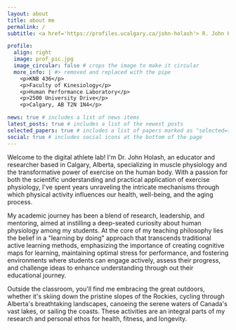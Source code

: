 ```yaml
---
layout: about
title: about me
permalink: /
subtitle: <a href='https://profiles.ucalgary.ca/john-holash'> R. John Holash</a><br><a href='https://ucalgary.ca'>Univeristy of Calgary<a> <br> <a href='https://kinesiology.ucalgary.ca/'>Faculty of Kinesiology</a><br> 2500 University Drive N.W.<br> Calgary, AB.<br> Canada.<br> "The future is faster than you think!"

profile:
  align: right
  image: prof_pic.jpg
  image_circular: false # crops the image to make it circular
  more_info: | #> removed and replaced with the pipe
    <p>KNB 436</p>
    <p>Faculty of Kinesiology</p>
    <p>Human Performance Laboratory</p>
    <p>2500 University Drive</p>
    <p>Calgary, AB T2N 1N4</p>

news: true # includes a list of news items
latest_posts: true # includes a list of the newest posts
selected_papers: true # includes a list of papers marked as "selected={true}"
social: true # includes social icons at the bottom of the page
---
```


Welcome to the digital athlete lab! I'm Dr. John Holash, an educator and researcher based in Calgary, Alberta, specializing in muscle physiology and the transformative power of exercise on the human body. With a passion for both the scientific understanding and practical application of exercise physiology, I've spent years unraveling the intricate mechanisms through which physical activity influences our health, well-being, and the aging process.

My academic journey has been a blend of research, leadership, and mentoring, aimed at instilling a deep-seated curiosity about human physiology among my students. At the core of my teaching philosophy lies the belief in a "learning by doing" approach that transcends traditional active learning methods, emphasizing the importance of creating cognitive maps for learning, maintaining optimal stress for performance, and fostering environments where students can engage actively, assess their progress, and challenge ideas to enhance understanding through out their educational journey.

Outside the classroom, you'll find me embracing the great outdoors, whether it's skiing down the pristine slopes of the Rockies, cycling through Alberta's breathtaking landscapes, canoeing the serene waters of Canada's vast lakes, or sailing the coasts. These activities are an integral parts of my research and personal ethos for health, fitness, and longevity.
